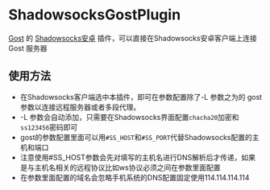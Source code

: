 # ShadowsocksGostPlugin
[Gost](https://github.com/ginuerzh/gost) 的 [Shadowsocks安卓](https://github.com/shadowsocks/shadowsocks-android) 插件，可以直接在Shadowsocks安卓客户端上连接 Gost 服务器

## 使用方法

* 在Shadowsocks客户端选中本插件，即可在参数配置除了-L 参数之为的 gost 参数以连接远程服务器或者多段代理。
* -L 参数会自动添加，只需要在Shadowsocks界面配置`chacha20`加密和`ss123456`密码即可
* gost的参数配置里面可以用`#SS_HOST`和`#SS_PORT`代替Shadowsocks配置的主机和端口
* 注意使用#SS_HOST参数会先对填写的主机名进行DNS解析后才传递，如果是与主机名相关的远程协议比如ws协议必须之间在参数里面配置
* 在参数里面配置的域名会忽略手机系统的DNS配置固定使用114.114.114.114
